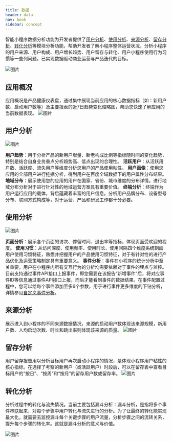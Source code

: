 ```yaml
---
title: 数据
header: data
nav: book
sidebar: concept
---
```


智能小程序数据分析功能为开发者提供了<a href="https://smartprogram.baidu.com/mappconsole/main/data?appId=11182003&childTabCur=1&tabCur=0">用户分析</a>、<a href="https://smartprogram.baidu.com/mappconsole/main/data?appId=11182003&childTabCur=2&tabCur=0">使用分析</a>、<a href="https://smartprogram.baidu.com/mappconsole/main/data?appId=11182003&childTabCur=3&tabCur=0">来源分析</a>、<a href="https://smartprogram.baidu.com/mappconsole/main/data?appId=11182003&childTabCur=4&tabCur=0">留存分析</a>、<a href="https://smartprogram.baidu.com/mappconsole/main/data?appId=11182003&childTabCur=5&tabCur=0">转化分析</a>等模块分析功能，帮助开发者了解小程序整体运营状况，分析小程序的用户来源、用户构成、用户增长趋势、用户留存与转化、用户小程序使用行为习惯等一些列问题，已实现数据驱动商业运营与产品迭代的目标。

![图片](../../img/data/concept12.png)

## 应用概况
应用概况是产品健康仪表盘，通过集中展现当前应用的核心数据指标（如：新用户数、启动用户数等）及主要报表的近7日趋势变化缩略图，帮助您快速了解应用的当前数据表现。
![图片](../../img/data/concept01.png)
## 用户分析
![图片](../../img/data/concept02.png)

**用户趋势**：用于分析产品的新用户增量、新老构成比例等指标随时间的变化趋势，特别是结合自身业务重点分析趋势高、低点出现的合理性。
**活跃用户**：从活跃用户数、活跃度、流失用户等维度分析您用户的产品使用粘性。
**用户画像**：使用您应用的全部用户进行挖掘分析，得到用户在百度全域数据下的用户属性分布结果。
**地域分布**：展示使用您的应用的用户在国家、省份、城市维度的分布详情。进行地域分布分析对于进行针对性的地域运营方案具有重要价值。
**终端分析**：终端作为用户运行应用的载体，背后蕴藏着丰富的用户信息。分析用户品牌分布、设备型号分布、联网方式构成等，对于运营、产品和研发工作都十分必要。

## 使用分析
![图片](../../img/data/concept03.png)

**页面分析**：展示各个页面的访次、停留时间、退出率等指标，体现页面受欢迎的程度。
**使用习惯**：从访问深度、使用频率、使用时长、使用间隔四个维度系统刻画用户使用习惯特征，熟悉并把握用户的产品使用习惯特征，对于有针对性的进行产品优化及运营策略制定具有重要意义。
**事件分析**：事件在小程序的统计分析中至关重要，用户在小程序内所有交互行为的分析均需要依赖对于事件的埋点与监控。目前支持通过事件API接口上报事件，即您需要在该报告“新增事件”后，将对应事件ID等信息通过事件API接口上报，而后才能看到事件的数据结果。在事件配置过程中，您可以给每个事件添加至多6个参数，用于进行事件更多维度的下钻分析，详情参见<a href="http://smartprogram.baidu.com/docs/data/custom/">自定义事件分析</a>。



## 来源分析
展示进入到小程序的不同来源数据情况，来源的启动用户数体现该来源规模，新用户数、人均启动次数、时长和跳出率则体现该来源的质量。
![图片](../../img/data/concept04.png)

## 留存分析
用户留存报告用以分析目标用户再次启动小程序的情况，是体现小程序用户粘性的核心指标。在选择了考察的新用户（或活跃用户）时段后，可以在留存表中查看目标用户的“按日”、“按周”和“按月”的留存用户数或留存率。
![图片](../../img/data/concept05.png)

## 转化分析
分析过程中的转化与流失情况。当前主要包括漏斗分析：漏斗分析，是指将多个事件串联起来，对每个步骤中用户转化与流失进行的分析。为了让最终的转化能实现最大化，就需要去监控漏斗每个关键步骤的用户流量，分析步骤之间的流转关系，提升每个步骤的转化率。这就是漏斗分析的意义与价值。

![图片](../../img/data/concept13.png)